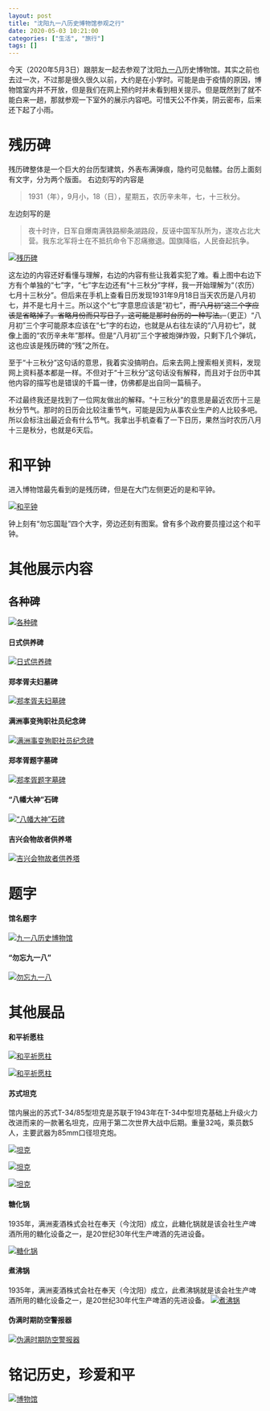 ```yaml
---
layout: post
title: "沈阳九一八历史博物馆参观之行"
date: 2020-05-03 10:21:00
categories: ["生活", "旅行"]
tags: []
---
```

今天（2020年5月3日）跟朋友一起去参观了沈阳<a href="https://baike.baidu.com/item/%E4%B9%9D%C2%B7%E4%B8%80%E5%85%AB%E4%BA%8B%E5%8F%98/2573930?fromtitle=%E4%B9%9D%E4%B8%80%E5%85%AB%E4%BA%8B%E5%8F%98&fromid=632843">九一八</a>历史博物馆。其实之前也去过一次，不过那是很久很久以前，大约是在小学时。可能是由于疫情的原因，博物馆室内并不开放，但是我们在网上预约时并未看到相关提示。但是既然到了就不能白来一趟，那就参观一下室外的展示内容吧。可惜天公不作美，阴云密布，后来还下起了小雨。<!--more-->

# 残历碑
残历碑整体是一个巨大的台历型建筑，外表布满弹痕，隐约可见骷髅。台历上面刻有文字，分为两个版面。
右边刻写的内容是
> 1931（年），9月小，18（日），星期五，农历辛未年，七，十三秋分。

左边刻写的是
> 夜十时许，日军自爆南满铁路柳条湖路段，反诬中国军队所为，遂攻占北大营。我东北军将士在不抵抗命令下忍痛撤退。国旗降临，人民奋起抗争。

[![残历碑](/img/0031/0031-1.JPG "残历碑")](/img/0031/0031-1.JPG "残历碑")

这左边的内容还好看懂与理解，右边的内容有些让我着实犯了难。看上图中右边下方有个单独的“七”字，“七”字左边还有“十三秋分”字样，我一开始理解为“（农历）七月十三秋分”。但后来在手机上查看日历发现1931年9月18日当天农历是八月初七，并不是七月十三。所以这个“七”字意思应该是“初七”，~~而“八月初”这三个字应该是省略掉了。省略月份而只写日子，这可能是那时台历的一种写法。~~（更正）“八月初”三个字可能原本应该在“七”字的右边，也就是从右往左读的“八月初七”，就像上面的“农历辛未年”那样。但是“八月初”三个字被炮弹炸毁，只剩下几个弹坑，这也应该是残历碑的“残”之所在。

至于“十三秋分”这句话的意思，我着实没搞明白。后来去网上搜索相关资料，发现网上资料基本都是一样。不但对于“十三秋分”这句话没有解释，而且对于台历中其他内容的描写也是错误的千篇一律，仿佛都是出自同一篇稿子。

不过最终我还是找到了一位网友做出的解释。“十三秋分”的意思是最近农历十三是秋分节气。那时的日历会比较注重节气，可能是因为从事农业生产的人比较多吧。所以会标注出最近会有什么节气。我拿出手机查看了一下日历，果然当时农历八月十三是秋分，也就是6天后。

# 和平钟
进入博物馆最先看到的是残历碑，但是在大门左侧更近的是和平钟。

[![和平钟](/img/0031/0031-2.JPG "和平钟")](/img/0031/0031-2.JPG "和平钟")

钟上刻有“勿忘国耻”四个大字，旁边还刻有图案。曾有多个政府要员撞过这个和平钟。

# 其他展示内容
## 各种碑

[![各种碑](/img/0031/0031-3.JPG "各种碑")](/img/0031/0031-3.JPG "各种碑")

#### 日式供养碑
[![日式供养碑](/img/0031/0031-4.JPG "日式供养碑")](/img/0031/0031-4.JPG "日式供养碑")

#### 郑孝胥夫妇墓碑
[![郑孝胥夫妇墓碑](/img/0031/0031-5.JPG "郑孝胥夫妇墓碑")](/img/0031/0031-5.JPG "郑孝胥夫妇墓碑")

#### 满洲事变殉职社员纪念碑
[![满洲事变殉职社员纪念碑](/img/0031/0031-6.JPG "满洲事变殉职社员纪念碑")](/img/0031/0031-6.JPG "满洲事变殉职社员纪念碑")

#### 郑孝胥题字墓碑
[![郑孝胥题字墓碑](/img/0031/0031-7.JPG "郑孝胥题字墓碑")](/img/0031/0031-7.JPG "郑孝胥题字墓碑")

#### “八幡大神”石碑
[![“八幡大神”石碑](/img/0031/0031-8.JPG "“八幡大神”石碑")](/img/0031/0031-8.JPG "“八幡大神”石碑")

#### 吉兴会物故者供养塔
[![吉兴会物故者供养塔](/img/0031/0031-9.JPG "吉兴会物故者供养塔")](/img/0031/0031-9.JPG "吉兴会物故者供养塔")

# 题字
#### 馆名题字
[![九一八历史博物馆](/img/0031/0031-10.JPG "九一八历史博物馆")](/img/0031/0031-10.JPG "九一八历史博物馆")

#### “勿忘九一八”
[![勿忘九一八](/img/0031/0031-11.JPG "勿忘九一八")](/img/0031/0031-11.JPG "勿忘九一八")

# 其他展品
#### 和平祈愿柱
[![和平祈愿柱](/img/0031/0031-12.JPG "和平祈愿柱")](/img/0031/0031-12.JPG "和平祈愿柱")

[![和平祈愿柱](/img/0031/0031-13.JPG "和平祈愿柱")](/img/0031/0031-13.JPG "和平祈愿柱")

#### 苏式坦克
馆内展出的苏式T-34/85型坦克是苏联于1943年在T-34中型坦克基础上升级火力改进而来的一款著名坦克，应用于第二次世界大战中后期。重量32吨，乘员数5人，主要武器为85mm口径坦克炮。

[![坦克](/img/0031/0031-14.JPG "坦克")](/img/0031/0031-14.JPG "坦克")

[![坦克](/img/0031/0031-15.JPG "坦克")](/img/0031/0031-15.JPG "坦克")

[![坦克](/img/0031/0031-16.JPG "坦克")](/img/0031/0031-16.JPG "坦克")

#### 糖化锅
1935年，满洲麦酒株式会社在奉天（今沈阳）成立，此糖化锅就是该会社生产啤酒所用的糖化设备之一，是20世纪30年代生产啤酒的先进设备。

[![糖化锅](/img/0031/0031-17.JPG "糖化锅")](/img/0031/0031-17.JPG "糖化锅")

#### 煮沸锅
1935年，满洲麦酒株式会社在奉天（今沈阳）成立，此煮沸锅就是该会社生产啤酒所用的糖化设备之一，是20世纪30年代生产啤酒的先进设备。
[![煮沸锅](/img/0031/0031-18.JPG "煮沸锅")](/img/0031/0031-18.JPG "煮沸锅")

#### 伪满时期防空警报器
[![伪满时期防空警报器](/img/0031/0031-19.JPG "伪满时期防空警报器")](/img/0031/0031-19.JPG "伪满时期防空警报器")

# 铭记历史，珍爱和平

[![博物馆](/img/0031/0031-20.jpg "博物馆")](/img/0031/0031-20.jpg "博物馆")